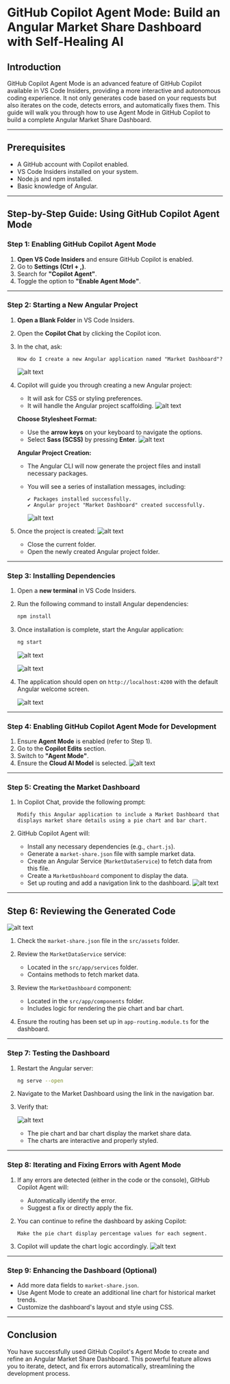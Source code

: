 # **GitHub Copilot Agent Mode: Build an Angular Market Share Dashboard with Self-Healing AI**

## **Introduction**

GitHub Copilot Agent Mode is an advanced feature of GitHub Copilot available in VS Code Insiders, providing a more interactive and autonomous coding experience. It not only generates code based on your requests but also iterates on the code, detects errors, and automatically fixes them. This guide will walk you through how to use Agent Mode in GitHub Copilot to build a complete Angular Market Share Dashboard.

---

## **Prerequisites**

* A GitHub account with Copilot enabled.
* VS Code Insiders installed on your system.
* Node.js and npm installed.
* Basic knowledge of Angular.

---

## **Step-by-Step Guide: Using GitHub Copilot Agent Mode**

### **Step 1: Enabling GitHub Copilot Agent Mode**

1. **Open VS Code Insiders** and ensure GitHub Copilot is enabled.
2. Go to **Settings (Ctrl + ,)**.
3. Search for **"Copilot Agent"**.
4. Toggle the option to **"Enable Agent Mode"**.

---

### **Step 2: Starting a New Angular Project**

1. **Open a Blank Folder** in VS Code Insiders.
2. Open the **Copilot Chat** by clicking the Copilot icon.
3. In the chat, ask:

   ```plaintext
   How do I create a new Angular application named "Market Dashboard"?
   ```
   ![alt text](../images/img108.png)

4. Copilot will guide you through creating a new Angular project:
   * It will ask for CSS or styling preferences.
   * It will handle the Angular project scaffolding.
     ![alt text](../images/img109.png)
     
   **Choose Stylesheet Format:**

   * Use the **arrow keys** on your keyboard to navigate the options.
   * Select **Sass (SCSS)** by pressing **Enter**.
     ![alt text](../images/img110.png)

   **Angular Project Creation:**

   * The Angular CLI will now generate the project files and install necessary packages.
   * You will see a series of installation messages, including:

     ```plaintext
     ✔ Packages installed successfully.
     ✔ Angular project "Market Dashboard" created successfully.
     ```  
     
     ![alt text](../images/img111.png)

5. Once the project is created:
     ![alt text](../images/img112.png)
   * Close the current folder.
   * Open the newly created Angular project folder.

---

### **Step 3: Installing Dependencies**

1. Open a **new terminal** in VS Code Insiders.
2. Run the following command to install Angular dependencies:

   ```bash
   npm install
   ```
   
3. Once installation is complete, start the Angular application:

   ```bash
   ng start
   ```
   ![alt text](../images/img113.png)

   ![alt text](../images/img114.png)

4. The application should open on `http://localhost:4200` with the default Angular welcome screen.

   ![alt text](../images/img115.png)
---

### **Step 4: Enabling GitHub Copilot Agent Mode for Development**

1. Ensure **Agent Mode** is enabled (refer to Step 1).
2. Go to the **Copilot Edits** section.
3. Switch to **"Agent Mode"**.
4. Ensure the **Cloud AI Model** is selected.
   ![alt text](../images/img116.png)

---

### **Step 5: Creating the Market Dashboard**

1. In Copilot Chat, provide the following prompt:

   ```plaintext
   Modify this Angular application to include a Market Dashboard that displays market share details using a pie chart and bar chart.
   ```
2. GitHub Copilot Agent will:
 
   * Install any necessary dependencies (e.g., `chart.js`).
   * Generate a `market-share.json` file with sample market data.
   * Create an Angular Service (`MarketDataService`) to fetch data from this file.
   * Create a `MarketDashboard` component to display the data.
   * Set up routing and add a navigation link to the dashboard.
     ![alt text](../images/img117.png)

---

## **Step 6: Reviewing the Generated Code**
   
![alt text](../images/img118.png)

1. Check the `market-share.json` file in the `src/assets` folder.
2. Review the `MarketDataService` service:

   * Located in the `src/app/services` folder.
   * Contains methods to fetch market data.
3. Review the `MarketDashboard` component:

   * Located in the `src/app/components` folder.
   * Includes logic for rendering the pie chart and bar chart.
4. Ensure the routing has been set up in `app-routing.module.ts` for the dashboard.
   
---

### **Step 7: Testing the Dashboard**

1. Restart the Angular server:

   ```bash
   ng serve --open
   ```
2. Navigate to the Market Dashboard using the link in the navigation bar.
3. Verify that:
   
     ![alt text](../images/img119.png)
   * The pie chart and bar chart display the market share data.
   * The charts are interactive and properly styled.

---

### **Step 8: Iterating and Fixing Errors with Agent Mode**

1. If any errors are detected (either in the code or the console), GitHub Copilot Agent will:

   * Automatically identify the error.
   * Suggest a fix or directly apply the fix.
2. You can continue to refine the dashboard by asking Copilot:

   ```plaintext
   Make the pie chart display percentage values for each segment.
   ```
3. Copilot will update the chart logic accordingly.
   ![alt text](../images/img120.png)

---

### **Step 9: Enhancing the Dashboard (Optional)**

* Add more data fields to `market-share.json`.
* Use Agent Mode to create an additional line chart for historical market trends.
* Customize the dashboard's layout and style using CSS.

---

## **Conclusion**

You have successfully used GitHub Copilot's Agent Mode to create and refine an Angular Market Share Dashboard. This powerful feature allows you to iterate, detect, and fix errors automatically, streamlining the development process.
